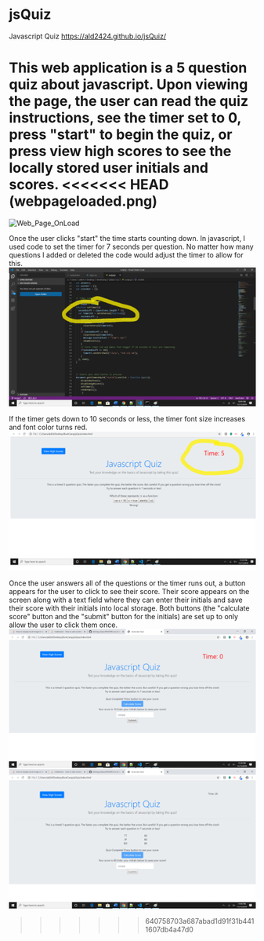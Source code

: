 # jsQuiz
Javascript Quiz
https://ald2424.github.io/jsQuiz/

This web application is a 5 question quiz about javascript.
Upon viewing the page, the user can read the quiz instructions, see the timer set to 0, press "start" to begin the quiz, or press view high scores to see the 
locally stored user initials and scores.
<<<<<<< HEAD
(webpageloaded.png)
=======

![Web_Page_OnLoad](/assets/images/webpagloaded.png?raw=true "Optional Title")

Once the user clicks "start" the time starts counting down.  In javascript, I used code to set the timer for 7 seconds per question. No matter how many questions I added or deleted the code would adjust the timer to allow for this.
![timer-loaded](/assets/images/timerTime.png?raw=true "Optional Title")

If the timer gets down to 10 seconds or less, the timer font size increases and font color turns red.
![Out-of-time](/assets/images/redTimer.png?raw=true "Optional Title")

Once the user answers all of the questions or the timer runs out, a button appears for the user to click to see their score. Their score appears on the screen along with a text field where they can enter their initials and save their score with their initials into local storage.  Both buttons (the "calculate score" button and the "submit" button for the initials) are set up to only allow the user to click them once.
![Calculate_Score](/assets/images/endOfQuiz.png?raw=true "Optional Title")
![High_scores](/assets/images/viewHighScores.png?raw=true "Optional Title")
>>>>>>> 640758703a687abad1d91f31b4411607db4a47d0

